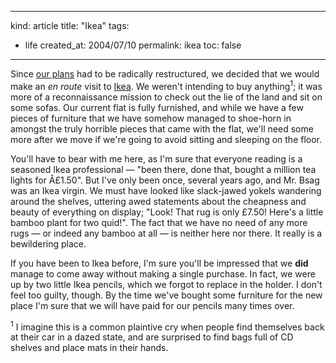 -----
kind: article
title: "Ikea"
tags:
- life
created_at: 2004/07/10
permalink: ikea
toc: false
-----

<p>Since <a href="http://www.rousette.org.uk/blog/archives/assorted-things-and-outcome-thereof/" title="Assorted things and the outcome thereof">our plans</a> had to be radically restructured, we decided that we would make an <em>en route</em> visit to <a href="http://www.ikea.com" title="Ikea">Ikea</a>. We weren't intending to buy anything<sup>1</sup>; it was more of a reconnaissance mission to check out the lie of the land and sit on some sofas. Our current flat is fully furnished, and while we have a few pieces of furniture that we have somehow managed to shoe-horn in amongst the truly horrible pieces that came with the flat, we'll need some more after we move if we're going to avoid sitting and sleeping on the floor.</p>

<p>You'll have to bear with me here, as I'm sure that everyone reading is a seasoned Ikea professional &mdash; "been there, done that, bought a million tea lights for Â£1.50". But I've only been once, several years ago, and Mr. Bsag was an Ikea virgin. We must have looked like slack-jawed yokels wandering around the shelves, uttering awed statements about the cheapness and beauty of everything on display; "Look! That rug is only &pound;7.50! Here's a little bamboo plant for two quid!". The fact that we have no need of any more rugs &mdash; or indeed any bamboo at all &mdash; is neither here nor there. It really is a bewildering place.</p><p>If you have been to Ikea before, I'm sure you'll be impressed that we <strong>did</strong> manage to come away without making a single purchase. In fact, we were up by two little Ikea pencils, which we forgot to replace in the holder. I don't feel too guilty, though. By the time we've bought some furniture for the new place I'm sure that we will have paid for our pencils many times over.</p><p><sup>1</sup> I imagine this is a common plaintive cry when people find themselves back at their car in a dazed state, and are surprised to find bags full of CD shelves and place mats in their hands.</p>
